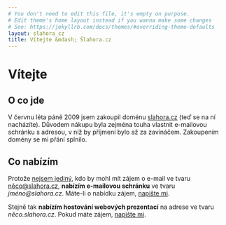 ```yaml
---
# You don't need to edit this file, it's empty on purpose.
# Edit theme's home layout instead if you wanna make some changes
# See: https://jekyllrb.com/docs/themes/#overriding-theme-defaults
layout: slahora_cz
title: Vítejte &mdash; Šlahora.cz
---
```


Vítejte
=======
	
O co jde
--------

V červnu léta páně 2009 jsem zakoupil doménu [slahora.cz]("http://slahora.cz") (teď se na ní nacházíte). Důvodem nákupu byla zejména touha vlastnit e-mailovou schránku s adresou, v níž by příjmení bylo až za zavináčem. Zakoupením domény se mi přání splnilo.
														
Co nabízím
----------
		
Protože [nejsem jediný](http://www.kdejsme.cz/prijmeni/Šlahora/hustota"), kdo by mohl mít zájem o e-mail ve tvaru něco@slahora.cz, **nabízím e-mailovou schránku** ve tvaru _jméno@slahora.cz_. Máte-li o nabídku zájem, [napište mi](http://jan.slahora.cz/contact" "Kontaktní formulář").
														
Stejně tak **nabízím hostování webových prezentací** na adrese ve tvaru _něco.slahora.cz_. Pokud máte zájem, [napište mi](http://jan.slahora.cz/contact "Kontaktní formulář").

